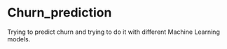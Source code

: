 # Churn_prediction
Trying to predict churn and trying to do it with different Machine Learning models.
